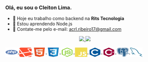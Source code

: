 ### Olá, eu sou o Cleiton Lima.


- 🔭 Hoje eu trabalho como backend na __Rits Tecnologia__
- 🌱 Estou aprendendo Node.js
- 💬 Contate-me pelo e-mail: acrl.ribeiro17@gmail.com

<div align="center">
  <a href="https://github.com/cleiton-lima">
  <img height="180em" src="https://github-readme-stats.vercel.app/api?username=cleiton-lima&show_icons=true&theme=dracula&include_all_commits=true&count_private=true"/>
  <img height="180em" src="https://github-readme-stats.vercel.app/api/top-langs/?username=cleiton-lima&layout=compact&langs_count=7&theme=dracula"/>
</div>

 <div style="display: inline_block"><br>
  <img align="center" alt="cr-php" height="30" width="40" src="https://raw.githubusercontent.com/devicons/devicon/master/icons/php/php-plain.svg" />
  <img align="center" alt="cr-laravel" height="30" width="40" src="https://raw.githubusercontent.com/devicons/devicon/master/icons/laravel/laravel-plain.svg" />
  <img align="center" alt="cr-HTML" height="30" width="40" src="https://raw.githubusercontent.com/devicons/devicon/master/icons/html5/html5-original.svg">
  <img align="center" alt="cr-CSS" height="30" width="40" src="https://raw.githubusercontent.com/devicons/devicon/master/icons/css3/css3-original.svg">
  <img align="center" alt="cr-nodejs" height="30" width="40" src="https://raw.githubusercontent.com/devicons/devicon/master/icons/nodejs/nodejs-plain.svg">
  <img align="center" alt="cr-javascript" height="30" width="40" src="https://raw.githubusercontent.com/devicons/devicon/master/icons/javascript/javascript-plain.svg"> 
   <img align="center" alt="cr-c" height="30" width="40" src="https://raw.githubusercontent.com/devicons/devicon/master/icons/c/c-plain.svg">
   <img align="center" alt="cr-cplusplus" height="30" width="40" src="https://raw.githubusercontent.com/devicons/devicon/master/icons/cplusplus/cplusplus-plain.svg">
   <img align="center" alt="cr-postgresql" height="30" width="40" src="https://raw.githubusercontent.com/devicons/devicon/master/icons/postgresql/postgresql-plain.svg">
   <img align="center" alt="cr-mysql" height="30" width="40" src="https://raw.githubusercontent.com/devicons/devicon/master/icons/mysql/mysql-plain.svg">
</div>


